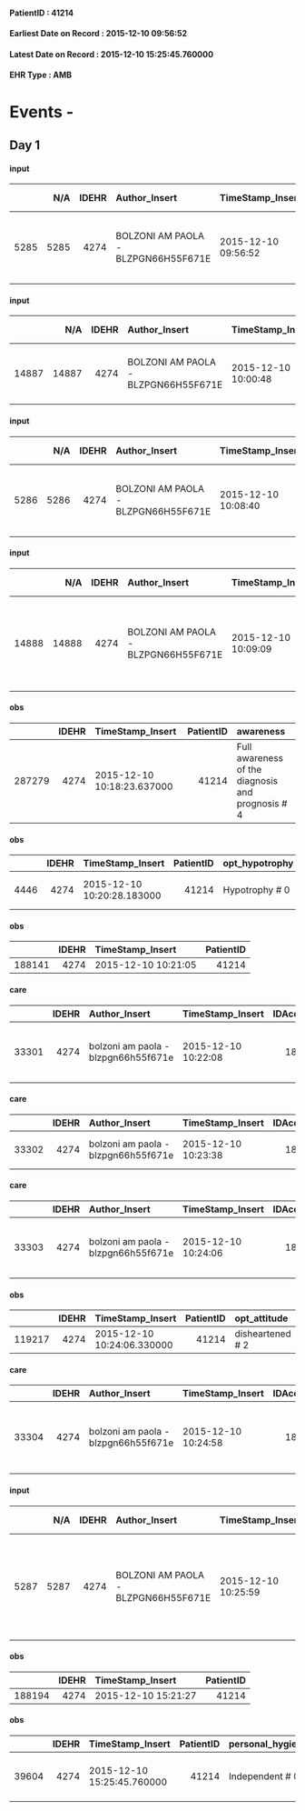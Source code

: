 
#### PatientID : 41214
#### Earliest Date on Record : 2015-12-10 09:56:52
#### Latest Date on Record : 2015-12-10 15:25:45.760000
#### EHR Type : AMB

# Events - 

## Day 1

#### input
|      |    N/A |   IDEHR | Author_Insert                       | TimeStamp_Insert    |   IDAccess | EHRType   |   PatientID |   IDDigitalSignDocument | persone_vicine   |   Unnamed: 0_y |   IDANAMNESI_MED |   Non_Rilevabile_y | Note_Non_Rilevabile_y   | diagnosis                                                                                              |
|-----:|-------:|--------:|:------------------------------------|:--------------------|-----------:|:----------|------------:|------------------------:|:-----------------|---------------:|-----------------:|-------------------:|:------------------------|:-------------------------------------------------------------------------------------------------------|
| 5285 |   5285 |    4274 | BOLZONI AM PAOLA - BLZPGN66H55F671E | 2015-12-10 09:56:52 |      18093 | AMB       |       41214 |                  209782 | N/A              |           2837 |             3238 |                  0 | NR                      | Adenoca gastrico operato, linfoma a cellule B a localizzazione linfonodale sovra e sottodiaframmatica. |

#### input
|       |    N/A |   IDEHR | Author_Insert                       | TimeStamp_Insert    |   IDAccess | EHRType   |   PatientID |   IDDigitalSignDocument | persone_vicine   |   Unnamed: 0_y.1 |   IDDIAGNOSI_ICD |   Non_Rilevabile_y.1 | Note_Non_Rilevabile_y.1   | I_ICD                                                       | II_ICD                                                                           |
|------:|-------:|--------:|:------------------------------------|:--------------------|-----------:|:----------|------------:|------------------------:|:-----------------|-----------------:|-----------------:|---------------------:|:--------------------------|:------------------------------------------------------------|:---------------------------------------------------------------------------------|
| 14887 |  14887 |    4274 | BOLZONI AM PAOLA - BLZPGN66H55F671E | 2015-12-10 10:00:48 |      18093 | AMB       |       41214 |                  209785 | N/A              |              448 |              448 |                    0 | NR                        | 1519 - Tumori maligni dello stomaco, non specificato#2032=0 | 20380 - Altre neoplasie immunoproliferative, senza menzione di remissione#2270=0 |

#### input
|      |    N/A |   IDEHR | Author_Insert                       | TimeStamp_Insert    |   IDAccess | EHRType   |   PatientID |   IDDigitalSignDocument | persone_vicine   |   Unnamed: 0_y |   IDANAMNESI_MED |   Non_Rilevabile_y | Note_Non_Rilevabile_y   | diagnosis                                                                                              |
|-----:|-------:|--------:|:------------------------------------|:--------------------|-----------:|:----------|------------:|------------------------:|:-----------------|---------------:|-----------------:|-------------------:|:------------------------|:-------------------------------------------------------------------------------------------------------|
| 5286 |   5286 |    4274 | BOLZONI AM PAOLA - BLZPGN66H55F671E | 2015-12-10 10:08:40 |      18093 | AMB       |       41214 |                  209819 | N/A              |           2839 |             3239 |                  0 | NR                      | Adenoca gastrico operato, linfoma a cellule B a localizzazione linfonodale sovra e sottodiaframmatica. |

#### input
|       |    N/A |   IDEHR | Author_Insert                       | TimeStamp_Insert    |   IDAccess | EHRType   |   PatientID |   IDDigitalSignDocument | persone_vicine   |   Unnamed: 0_y.1 |   IDDIAGNOSI_ICD |   Non_Rilevabile_y.1 | Note_Non_Rilevabile_y.1   | I_ICD                                                       | II_ICD                                                                           | III_ICD                                                                                                                                                              |
|------:|-------:|--------:|:------------------------------------|:--------------------|-----------:|:----------|------------:|------------------------:|:-----------------|-----------------:|-----------------:|---------------------:|:--------------------------|:------------------------------------------------------------|:---------------------------------------------------------------------------------|:---------------------------------------------------------------------------------------------------------------------------------------------------------------------|
| 14888 |  14888 |    4274 | BOLZONI AM PAOLA - BLZPGN66H55F671E | 2015-12-10 10:09:09 |      18093 | AMB       |       41214 |                  209820 | N/A              |              449 |              449 |                    0 | NR                        | 1519 - Tumori maligni dello stomaco, non specificato#2032=0 | 20380 - Altre neoplasie immunoproliferative, senza menzione di remissione#2270=0 | 25000 - Diabete mellito, tipo II (non insulinodipendente) (diabete dell'adulto) o non specificato, non definito se controllato, senza menzione di complicanze#2314=0 |

#### obs
|        |   IDEHR | TimeStamp_Insert           |   PatientID | awareness                                         |
|-------:|--------:|:---------------------------|------------:|:--------------------------------------------------|
| 287279 |    4274 | 2015-12-10 10:18:23.637000 |       41214 | Full awareness of the diagnosis and prognosis # 4 |

#### obs
|      |   IDEHR | TimeStamp_Insert           |   PatientID | opt_hypotrophy   | chk_eloquence     | asthenia   | cachexia     | dyspnoea   | body_temp    | mood                                    | cognitive_state   |
|-----:|--------:|:---------------------------|------------:|:-----------------|:------------------|:-----------|:-------------|:-----------|:-------------|:----------------------------------------|:------------------|
| 4446 |    4274 | 2015-12-10 10:20:28.183000 |       41214 | Hypotrophy # 0   | fluent speech # 0 | Mild # 1   | cachexia # 0 | No # 0     | Apyrexia # 0 | disappointing # 02; # 03 demoralization | Polished # 2      |

#### obs
|        |   IDEHR | TimeStamp_Insert    |   PatientID |
|-------:|--------:|:--------------------|------------:|
| 188141 |    4274 | 2015-12-10 10:21:05 |       41214 |

#### care
|       |   IDEHR | Author_Insert                       | TimeStamp_Insert    |   IDAccess | EHRType   |   PatientID |   IDTERAPIE_OUTPAT_VIDAS | ds_dose    | opt_via_di_somm   | ds_ora     | dt_data_inizio      | ds_note_y   |   opt_pregressa |   opt_somm_terapia |   opt_estemporanea |   opt_termina |   opt_somm_in_pompa | opt_farmaco                                        |
|------:|--------:|:------------------------------------|:--------------------|-----------:|:----------|------------:|-------------------------:|:-----------|:------------------|:-----------|:--------------------|:------------|----------------:|-------------------:|-------------------:|--------------:|--------------------:|:---------------------------------------------------|
| 33301 |    4274 | bolzoni am paola - blzpgn66h55f671e | 2015-12-10 10:22:08 |      18093 | amb       |       41214 |                    10846 | 1 + 1/2 cp | oral # 0 = 0      | 08 # 8 = 0 | 2015-12-10 00:00:00 | for 2 weeks |               1 |                  0 |                  0 |             0 |                   0 | prednisone (25 mg tablets deltacortene) # 1449 = 0 |

#### care
|       |   IDEHR | Author_Insert                       | TimeStamp_Insert    |   IDAccess | EHRType   |   PatientID |   IDTERAPIE_OUTPAT_VIDAS | ds_altro_farmaco   | ds_dose   | opt_via_di_somm   | ds_ora      | dt_data_inizio      | ds_note_y     |   opt_pregressa |   opt_somm_terapia |   opt_estemporanea |   opt_termina |   opt_somm_in_pompa | opt_farmaco                  |
|------:|--------:|:------------------------------------|:--------------------|-----------:|:----------|------------:|-------------------------:|:-------------------|:----------|:------------------|:------------|:--------------------|:--------------|----------------:|-------------------:|-------------------:|--------------:|--------------------:|:-----------------------------|
| 33302 |    4274 | bolzoni am paola - blzpgn66h55f671e | 2015-12-10 10:23:38 |      18093 | amb       |       41214 |                    10847 | endoxan 50 mg cp   | 1 cp      | oral # 0 = 0      | 14 # 14 = 0 | 2015-12-10 00:00:00 | for two weeks |               1 |                  0 |                  0 |             0 |                   0 | other (see notes) # 2004 = 0 |

#### care
|       |   IDEHR | Author_Insert                       | TimeStamp_Insert    |   IDAccess | EHRType   |   PatientID |   IDTERAPIE_OUTPAT_VIDAS | ds_dose   | opt_via_di_somm   | ds_ora     | dt_data_inizio      |   opt_pregressa |   opt_somm_terapia |   opt_estemporanea |   opt_termina |   opt_somm_in_pompa | opt_farmaco                                     |
|------:|--------:|:------------------------------------|:--------------------|-----------:|:----------|------------:|-------------------------:|:----------|:------------------|:-----------|:--------------------|----------------:|-------------------:|-------------------:|--------------:|--------------------:|:------------------------------------------------|
| 33303 |    4274 | bolzoni am paola - blzpgn66h55f671e | 2015-12-10 10:24:06 |      18093 | amb       |       41214 |                    10848 | 1 cp      | oral # 0 = 0      | 07 # 7 = 0 | 2015-12-10 00:00:00 |               1 |                  0 |                  0 |             0 |                   0 | lansoprazole (30 mg lansoprazole cps) # 968 = 0 |

#### obs
|        |   IDEHR | TimeStamp_Insert           |   PatientID | opt_attitude     | motor_performance          |
|-------:|--------:|:---------------------------|------------:|:-----------------|:---------------------------|
| 119217 |    4274 | 2015-12-10 10:24:06.330000 |       41214 | disheartened # 2 | ambulate independently 0 # |

#### care
|       |   IDEHR | Author_Insert                       | TimeStamp_Insert    |   IDAccess | EHRType   |   PatientID |   IDTERAPIE_OUTPAT_VIDAS | ds_dose   | opt_via_di_somm        | ds_ora      | dt_data_inizio      |   opt_pregressa |   opt_somm_terapia |   opt_estemporanea |   opt_termina |   opt_somm_in_pompa | opt_farmaco                                         |
|------:|--------:|:------------------------------------|:--------------------|-----------:|:----------|------------:|-------------------------:|:----------|:-----------------------|:------------|:--------------------|----------------:|-------------------:|-------------------:|--------------:|--------------------:|:----------------------------------------------------|
| 33304 |    4274 | bolzoni am paola - blzpgn66h55f671e | 2015-12-10 10:24:58 |      18093 | amb       |       41214 |                    10849 | 8 u       | subcutaneously # 3 = 3 | 20 # 20 = 0 | 2015-12-10 00:00:00 |               1 |                  0 |                  0 |             0 |                   0 | insulin glargine (lantus 1,000 iu 10 ml) # 1054 = 0 |

#### input
|      |    N/A |   IDEHR | Author_Insert                       | TimeStamp_Insert    |   IDAccess | EHRType   |   PatientID |   IDDigitalSignDocument | persone_vicine   |   Unnamed: 0_y |   IDANAMNESI_MED |   Non_Rilevabile_y | Note_Non_Rilevabile_y   | diagnosis                                                                                                                                                 |
|-----:|-------:|--------:|:------------------------------------|:--------------------|-----------:|:----------|------------:|------------------------:|:-----------------|---------------:|-----------------:|-------------------:|:------------------------|:----------------------------------------------------------------------------------------------------------------------------------------------------------|
| 5287 |   5287 |    4274 | BOLZONI AM PAOLA - BLZPGN66H55F671E | 2015-12-10 10:25:59 |      18093 | AMB       |       41214 |                  209843 | N/A              |           2841 |             3240 |                  0 | NR                      | Adenoca gastrico operato, linfoma a cellule B a localizzazione linfonodale sovra e sottodiaframmatica (in corso CT per os con Endoxan e steroide per os). |

#### obs
|        |   IDEHR | TimeStamp_Insert    |   PatientID |
|-------:|--------:|:--------------------|------------:|
| 188194 |    4274 | 2015-12-10 15:21:27 |       41214 |

#### obs
|       |   IDEHR | TimeStamp_Insert           |   PatientID | personal_hygiene   | urine_elimination   | mobility        | speech            | active_diuresis     | asthenia     | cachexia     | motor_performance                                            | mood                | diet     | cognitive_state   | feces_elimination   | consumption_help   |
|------:|--------:|:---------------------------|------------:|:-------------------|:--------------------|:----------------|:------------------|:--------------------|:-------------|:-------------|:-------------------------------------------------------------|:--------------------|:---------|:------------------|:--------------------|:-------------------|
| 39604 |    4274 | 2015-12-10 15:25:45.760000 |       41214 | Independent # 0    | Independent # 0     | Independent # 0 | fluent speech # 0 | active diuresis # 0 | Moderate # 1 | cachexia # 0 | 70% - Patient unable to work, take care of himself pu√≤ # 07 | demoralization # 03 | Soft # 1 | Polished # 2      | Independent # 0     | Independent # 0    |


